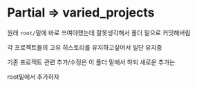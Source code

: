 # Partial => varied_projects

원래 `root/`밑에 바로 쓰여야했는데 잘못생각해서 폴더 밑으로 커밋해버림 

각 프로젝트들의 고유 히스토리를 유지하고싶어서 일단 유지중 

기존 프로젝트 관련 추가/수정은 이 폴더 밑에서 하되 새로운 추가는 

root밑에서 추가하자
